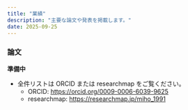```yaml
---
title: "業績"
description: "主要な論文や発表を掲載します。"
date: 2025-09-25
---
```


### 論文  
**準備中**  
- 全件リストは ORCID または researchmap をご覧ください。
  - ORCID: <https://orcid.org/0009-0006-6039-9625>
  - researchmap: <https://researchmap.jp/miho_1991>
